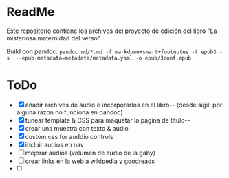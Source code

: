 # ReadMe

Este repositorio contiene los archivos del proyecto de edición del libro "La misteriosa maternidad del verso".

Build con pandoc: `pandoc md/*.md -f markdown+smart+footnotes -t epub3 -s  --epub-metadata=metadata/metadata.yaml -o epub/3conf.epub`

# ToDo

- [X] añadir archivos de audio e incorporarlos en el libro-- (desde sigil: por alguna razon no funciona en pandoc)
- [X] tunear template & CSS para maquetar la página de título--
- [X] crear una muestra con texto & audio
- [X] custom css for auddio controls
- [X] incluir audios en nav
- [ ] mejorar audios (volumen de audio de la gaby)
- [ ] crear links en la web a wikipedia y goodreads
- [ ] 
